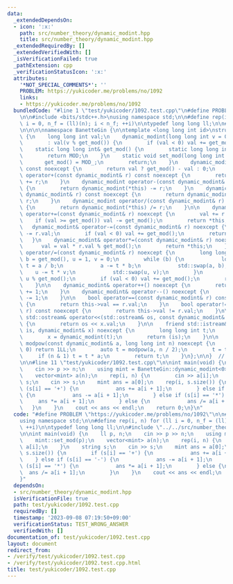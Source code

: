 ```yaml
---
data:
  _extendedDependsOn:
  - icon: ':x:'
    path: src/number_theory/dynamic_modint.hpp
    title: src/number_theory/dynamic_modint.hpp
  _extendedRequiredBy: []
  _extendedVerifiedWith: []
  _isVerificationFailed: true
  _pathExtension: cpp
  _verificationStatusIcon: ':x:'
  attributes:
    '*NOT_SPECIAL_COMMENTS*': ''
    PROBLEM: https://yukicoder.me/problems/no/1092
    links:
    - https://yukicoder.me/problems/no/1092
  bundledCode: "#line 1 \"test/yukicoder/1092.test.cpp\"\n#define PROBLEM \"https://yukicoder.me/problems/no/1092\"\
    \n\n#include <bits/stdc++.h>\nusing namespace std;\n\n#define rep(i, n) for (ll\
    \ i = 0, n_f = (ll)(n); i < n_f; ++i)\n\ntypedef long long ll;\n\n#line 1 \"src/number_theory/dynamic_modint.hpp\"\
    \n\n\n\nnamespace BanetteGin {\n\ntemplate <long long int id>\nstruct dynamic_modint\
    \ {\n    long long int val;\n    dynamic_modint(long long int v = 0) noexcept\n\
    \        : val(v % get_mod()) {\n        if (val < 0) val += get_mod();\n    }\n\
    \    static long long int& get_mod() {\n        static long long int MOD = 1;\n\
    \        return MOD;\n    }\n    static void set_mod(long long int MOD_) {\n \
    \       get_mod() = MOD_;\n        return;\n    }\n    dynamic_modint operator-()\
    \ const noexcept {\n        return val ? get_mod() - val : 0;\n    }\n\n    dynamic_modint\
    \ operator+(const dynamic_modint& r) const noexcept {\n        return dynamic_modint(*this)\
    \ += r;\n    }\n    dynamic_modint operator-(const dynamic_modint& r) const noexcept\
    \ {\n        return dynamic_modint(*this) -= r;\n    }\n    dynamic_modint operator*(const\
    \ dynamic_modint& r) const noexcept {\n        return dynamic_modint(*this) *=\
    \ r;\n    }\n    dynamic_modint operator/(const dynamic_modint& r) const noexcept\
    \ {\n        return dynamic_modint(*this) /= r;\n    }\n\n    dynamic_modint&\
    \ operator+=(const dynamic_modint& r) noexcept {\n        val += r.val;\n    \
    \    if (val >= get_mod()) val -= get_mod();\n        return *this;\n    }\n \
    \   dynamic_modint& operator-=(const dynamic_modint& r) noexcept {\n        val\
    \ -= r.val;\n        if (val < 0) val += get_mod();\n        return *this;\n \
    \   }\n    dynamic_modint& operator*=(const dynamic_modint& r) noexcept {\n  \
    \      val = val * r.val % get_mod();\n        return *this;\n    }\n    dynamic_modint&\
    \ operator/=(const dynamic_modint& r) noexcept {\n        long long int a = r.val,\
    \ b = get_mod(), u = 1, v = 0;\n        while (b) {\n            long long int\
    \ t = a / b;\n            a -= t * b;\n            std::swap(a, b);\n        \
    \    u -= t * v;\n            std::swap(u, v);\n        }\n        val = val *\
    \ u % get_mod();\n        if (val < 0) val += get_mod();\n        return *this;\n\
    \    }\n\n    dynamic_modint& operator++() noexcept {\n        return dynamic_modint(*this)\
    \ += 1;\n    }\n    dynamic_modint& operator--() noexcept {\n        return dynamic_modint(*this)\
    \ -= 1;\n    }\n\n    bool operator==(const dynamic_modint& r) const noexcept\
    \ {\n        return this->val == r.val;\n    }\n    bool operator!=(const dynamic_modint&\
    \ r) const noexcept {\n        return this->val != r.val;\n    }\n\n    friend\
    \ std::ostream& operator<<(std::ostream& os, const dynamic_modint& x) noexcept\
    \ {\n        return os << x.val;\n    }\n\n    friend std::istream& operator>>(std::istream&\
    \ is, dynamic_modint& x) noexcept {\n        long long int t;\n        is >> t;\n\
    \        x = dynamic_modint(t);\n        return (is);\n    }\n\n    friend constexpr\
    \ modpow(const dynamic_modint& a, long long int n) noexcept {\n        if (n ==\
    \ 0) return 1LL;\n        auto t = modpow(a, n / 2);\n        t = t * t;\n   \
    \     if (n & 1) t = t * a;\n        return t;\n    }\n};\n\n}  // namespace BanetteGin\n\
    \n\n#line 11 \"test/yukicoder/1092.test.cpp\"\n\nint main(void) {\n    ll p, n;\n\
    \    cin >> p >> n;\n    using mint = BanetteGin::dynamic_modint<0>;\n    mint::set_mod(p);\n\
    \    vector<mint> a(n);\n    rep(i, n) {\n        cin >> a[i];\n    }\n    string\
    \ s;\n    cin >> s;\n    mint ans = a[0];\n    rep(i, s.size()) {\n        if\
    \ (s[i] == '+') {\n            ans += a[i + 1];\n        } else if (s[i] == '-')\
    \ {\n            ans -= a[i + 1];\n        } else if (s[i] == '*') {\n       \
    \     ans *= a[i + 1];\n        } else {\n            ans /= a[i + 1];\n     \
    \   }\n    }\n    cout << ans << endl;\n    return 0;\n}\n"
  code: "#define PROBLEM \"https://yukicoder.me/problems/no/1092\"\n\n#include <bits/stdc++.h>\n\
    using namespace std;\n\n#define rep(i, n) for (ll i = 0, n_f = (ll)(n); i < n_f;\
    \ ++i)\n\ntypedef long long ll;\n\n#include \"../../src/number_theory/dynamic_modint.hpp\"\
    \n\nint main(void) {\n    ll p, n;\n    cin >> p >> n;\n    using mint = BanetteGin::dynamic_modint<0>;\n\
    \    mint::set_mod(p);\n    vector<mint> a(n);\n    rep(i, n) {\n        cin >>\
    \ a[i];\n    }\n    string s;\n    cin >> s;\n    mint ans = a[0];\n    rep(i,\
    \ s.size()) {\n        if (s[i] == '+') {\n            ans += a[i + 1];\n    \
    \    } else if (s[i] == '-') {\n            ans -= a[i + 1];\n        } else if\
    \ (s[i] == '*') {\n            ans *= a[i + 1];\n        } else {\n          \
    \  ans /= a[i + 1];\n        }\n    }\n    cout << ans << endl;\n    return 0;\n\
    }"
  dependsOn:
  - src/number_theory/dynamic_modint.hpp
  isVerificationFile: true
  path: test/yukicoder/1092.test.cpp
  requiredBy: []
  timestamp: '2023-09-08 07:19:50+09:00'
  verificationStatus: TEST_WRONG_ANSWER
  verifiedWith: []
documentation_of: test/yukicoder/1092.test.cpp
layout: document
redirect_from:
- /verify/test/yukicoder/1092.test.cpp
- /verify/test/yukicoder/1092.test.cpp.html
title: test/yukicoder/1092.test.cpp
---
```

